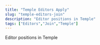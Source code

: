```yaml
---
title: "Temple Editors Apply"
slug: "temple-editors-join"
description: "Editor positions in Temple"
tags: ["Editors","Join","Temple"]
---
```


Editor positions in Temple
